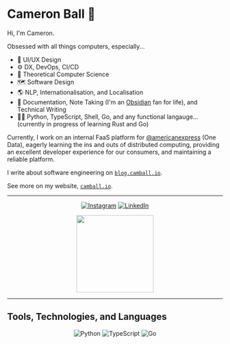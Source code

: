 # Cameron Ball 👋

Hi, I'm Cameron.

Obsessed with all things computers, especially...

- 🎨 UI/UX Design
- ⚙️ DX, DevOps, CI/CD
- 🔭 Theoretical Computer Science
- 🗺️ Software Design
- 🌎 NLP, Internationalisation, and Localisation
- 📝 Documentation, Note Taking (I'm an [Obsidian](https://obsidian.md) fan for life), and Technical Writing
- 👨‍💻 Python, TypeScript, Shell, Go, and any functional langauge... (currently in progress of learning Rust and Go)

Currently, I work on an internal FaaS platform for [@americanexpress](https://github.com/americanexpress) (One Data), eagerly learning the ins and outs of distributed computing, providing an excellent developer experience for our consumers, and maintaining a reliable platform.

I write about software engineering on [`blog.camball.io`](https://blog.camball.io).

See more on my website, [`camball.io`](https://camball.io).

---

<div align="center">
  
[![Instagram](https://img.shields.io/badge/Instagram-E4405F?logo=instagram&logoColor=white)](https://www.instagram.com/camballl)
[![LinkedIn](https://img.shields.io/badge/LinkedIn-%230077B5.svg?logo=linkedin&logoColor=white)](https://linkedin.com/in/camballl)

<img height="180em" src="https://github-readme-stats.vercel.app/api?username=camball&show_icons=true&hide_border=true&&count_private=true&include_all_commits=true" />

</div>

---

## Tools, Technologies, and Languages

<div align="center">

![Python](https://img.shields.io/badge/python-3670A0?style=plastic&logo=python&logoColor=ffdd54)
![TypeScript](https://img.shields.io/badge/TypeScript-3178C6?logo=typescript&logoColor=white)
![Go](https://img.shields.io/badge/go-%2300ADD8.svg?style=plastic&logo=go&logoColor=white)

</div>
